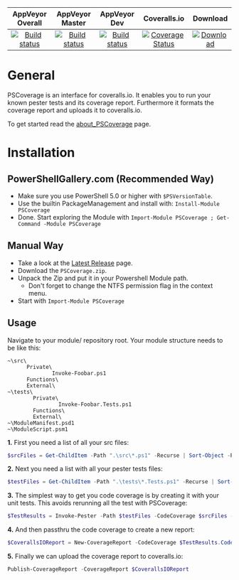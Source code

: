 | AppVeyor Overall | AppVeyor Master | AppVeyor Dev | Coveralls.io  | Download |
| :--------------: | :-------------: | :----------: | :-----------: | :--------:|
| [![Build status](https://ci.appveyor.com/api/projects/status/h0qu0s5xla6gt5x3?svg=true)](https://ci.appveyor.com/project/OCram85/PSCoverage) | [![Build status](https://ci.appveyor.com/api/projects/status/h0qu0s5xla6gt5x3/branch/master?svg=true)](https://ci.appveyor.com/project/OCram85/PSCoverage/branch/master) | [![Build status](https://ci.appveyor.com/api/projects/status/h0qu0s5xla6gt5x3/branch/dev?svg=true)](https://ci.appveyor.com/project/OCram85/PSCoverage/branch/dev) | [![Coverage Status](https://coveralls.io/repos/github/OCram85/PSCoverage/badge.svg?branch=master)](https://coveralls.io/github/OCram85/PSCoverage?branch=master) | [![Download](https://img.shields.io/badge/powershellgallery-PSCoverage-blue.svg)](https://www.powershellgallery.com/packages/PSCoverage)

General
=======

PSCoverage is an interface for coveralls.io. It enables you to run your known pester tests and its coverage report.
Furthermore it formats the coverage report and uploads it to coveralls.io.

To get started read the [about_PSCoverage](/src/en-US/about_PSCoverage.help.txt) page.

Installation
============


PowerShellGallery.com (Recommended Way)
---------------------------------------

* Make sure you use PowerShell 5.0 or higher with `$PSVersionTable`.
* Use the builtin PackageManagement and install with: `Install-Module PSCoverage`
* Done. Start exploring the Module with `Import-Module PSCoverage ; Get-Command -Module PSCoverage`

Manual Way
----------

* Take a look at the [Latest Release](https://github.com/OCram85/PSCoverage/releases/latest) page.
* Download the `PSCoverage.zip`.
* Unpack the Zip and put it in your Powershell Module path.
  * Don't forget to change the NTFS permission flag in the context menu.
* Start with `Import-Module PSCoverage`

Usage
-----

Navigate to your module/ repository root. Your module structure needs to be like this:

```console
~\src\
      Private\
              Invoke-Foobar.ps1
      Functions\
      External\
~\tests\
        Private\
                Invoke-Foobar.Tests.ps1
        Functions\
        External\
~\ModuleManifest.psd1
~\ModuleScript.psm1
```

**1.** First you need a list of all your src files:

```powershell
$srcFiles = Get-ChildItem -Path ".\src\*.ps1" -Recurse | Sort-Object -Property 'Name' | Select-Object -ExpandProperty 'FullName'
```

**2.** Next you need a list with all your pester tests files:

```powershell
$testFiles = Get-ChildItem -Path ".\tests\*.Tests.ps1" -Recurse | Sort-Object -Property 'Name' | Select-Object -ExpandProperty 'FullName'
```

**3.** The simplest way to get you code coverage is by creating it with your unit tests. This avoids rerunning all
the test with PSCoverage:

```powershell
$TestResults = Invoke-Pester -Path $testFiles -CodeCoverage $srcFiles -PassThru
```

**4.** And then passthru the code coverage to create a new report:

```powershell
$CoverallsIOReport = New-CoverageReport -CodeCoverage $TestResults.CodeCoverage -RepoToken '123456' -ModuleRoot $PWD
```

**5.** Finally we can upload the coverage report to coveralls.io:

```powershell
Publish-CoverageReport -CoverageReport $CoverallsIOReport
```
